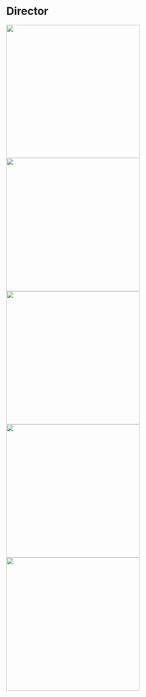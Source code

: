 # Director
 
<img width="350px" src="https://github.com/manangadwal/Director/blob/main/ss/1.jpg?raw=true"><img width="350px" src="https://github.com/manangadwal/Director/blob/main/ss/2.jpg?raw=true"> 
<img width="350px" src="https://github.com/manangadwal/Director/blob/main/ss/3.jpg?raw=true"><img width="350px" src="https://github.com/manangadwal/Director/blob/main/ss/4.jpg?raw=true"> 
<img width="350px" src="https://github.com/manangadwal/Director/blob/main/ss/5.jpg?raw=true">
